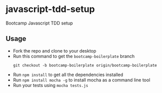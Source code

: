# javascript-tdd-setup
Bootcamp Javascript TDD setup

## Usage

- Fork the repo and clone to your desktop
- Run this command to get the `bootcamp-boilerplate` branch
    ```
    git checkout -b bootcamp-boilerplate origin/bootcamp-boilerplate
    ```
- Run `npm install` to get all the dependencies installed
- Run `npm install mocha -g` to install mocha as a command line tool
- Run your tests using `mocha tests.js`

